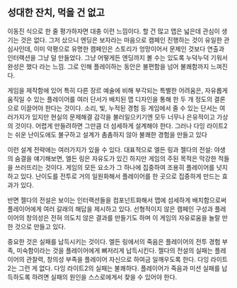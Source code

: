 ## 성대한 잔치, 먹을 건 없고

이동진 식으로 한 줄 평가하자면 대충 이런 느낌이다. 할 건 많고 맵은 넓은데 관심이 생기는 것은 없다. 그저 샀으니 엔딩은 보자라는 마음으로 캠페인 진행하는 것이 유일한 관심사인데, 이미 악평으로 유명한 캠페인은 스토리가 엉망이어서 문제인 것보다 연출과 인터랙션을 그냥 덜 만들었다. 그냥 어떻게든 엔딩까지 볼 수는 있도록 누덕누덕 기워서 완성은 했다 라는 느낌. 그로 인해 플레이하는 동안은 불편함을 넘어 불쾌함까지 느껴진다.

게임을 제작함에 있어 특히 다른 장르 예술에 비해 부각되는 특별한 어려움은, 자유롭게 움직일 수 있는 플레이어를 여러 단서가 배치된 맵 디자인을 통해 한 두 개 정도의 결론으로 이끌어야 한다는 것이다. 소리, 빛, 누적된 경험 등 게임에서 줄 수 있는 단서는 여러가지가 있지만 현실의 문제해결 감각을 불러일으키기엔 모두 너무나 은유적이고 가상의 것이다. 어렵게 만들려하면 그만큼 더 섬세하게 설계해야 한다. 그러나 다잉 라이트2는 쉬운 난이도에도 불구하고 설계가 촘촘하지 않아 불쾌한 경험을 만들고 있다

이런 설계 전략에는 여러가지가 있을 수 있다. 대표적으로 엘든 링과 젤다의 전설: 야생의 숨결을 얘기해보면, 엘든 링은 자유도가 있긴 하지만 게임의 주된 목적은 막강한 적들을 쓰러뜨리는 것이다. 게임의 모든 요소가 그 하나에 집중하여 조용히 플레이어를 넛지하고 있다. 난이도를 전투로 거의 일원화해서 플레이어를 한 곳으로 집중하게 만드는 효과가 있다.

반면 젤다의 전설은 보이는 인터랙션들을 컴포넌트화해서 맵에 섬세하게 배치함으로써 플레이어에게 여러 갈래의 해답을 제시하고 있다. 선형적이지 않은 캠페인 구성과 플레이어의 창의성은 전혀 의도치 않은 결과를 만들기도 하며 이 게임의 자유로움을 놀랄 만한 것으로 만들고 있다. 

중요한 것은 실패를 납득시키는 것이다. 엘든 링에서의 죽음은 플레이어의 전투 경험 부족, 미숙함이라는 것을 플레이어에게 뼈저리게 납득시킨다. 젤다의 전설의 실패는 플레이어의 관찰력, 창의성 부족을 플레이어 자신으로 하여금 일깨우도록 한다. 다잉 라이트2는 그런 게 없다. 다잉 라이트2의 실패는 불쾌하다. 플레이어가 죽음과 미션 실패를 납득하도록 하려면 실패의 원인을 스스로에게서 찾을 수 있어야 한다. 